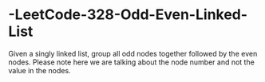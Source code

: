 # -LeetCode-328-Odd-Even-Linked-List
Given a singly linked list, group all odd nodes together followed by the even nodes. Please note here we are talking about the node number and not the value in the nodes.
